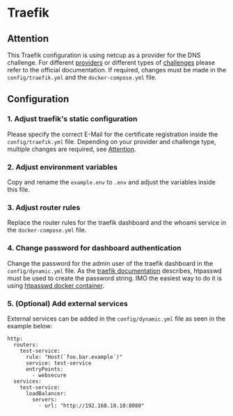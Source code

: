 # Traefik

## <a name="attention"></a>Attention
This Traefik configuration is using netcup as a provider for the DNS challenge.
For different [providers](https://doc.traefik.io/traefik/https/acme/#providers) or different types of [challenges](https://doc.traefik.io/traefik/user-guides/docker-compose/acme-tls/) please refer to the official documentation.
If required, changes must be made in the `config/traefik.yml` and the `docker-compose.yml` file.

## Configuration

### 1. Adjust traefik's static configuration
Please specify the correct E-Mail for the certificate registration inside the `config/traefik.yml` file.
Depending on your provider and challenge type, multiple changes are required, see [Attention](#attention).

### 2. Adjust environment variables
Copy and rename the `example.env` to `.env` and adjust the variables inside this file.

### 3. Adjust router rules
Replace the router rules for the traefik dashboard and the whoami service in the `docker-compose.yml` file.

### 4. Change password for dashboard authentication
Change the password for the admin user of the traefik dashboard in the `config/dynamic.yml` file.
As the [traefik documentation](https://doc.traefik.io/traefik/middlewares/http/basicauth/) describes, htpasswd must be used to create the password string.
IMO the easiest way to do it is using [htpasswd docker container](https://github.com/xmartlabs/docker-htpasswd).

### 5. (Optional) Add external services
External services can be added in the `config/dynamic.yml` file as seen in the example below:
```
http:
  routers:
    test-service:
      rule: "Host(`foo.bar.example`)"
      service: test-service
      entryPoints:
        - websecure
  services:
    test-service:
      loadBalancer:
        servers:
          - url: "http://192.168.10.10:8080"
```
